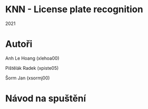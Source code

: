 # KNN - License plate recognition
2021

# Autoři
Anh Le Hoang (xlehoa00)

Pištělák Radek (xpiste05)

Šorm Jan (xsormj00)

# Návod na spuštění

